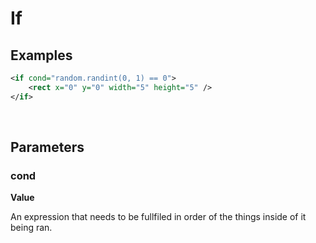 # If

## Examples

```xml
<if cond="random.randint(0, 1) == 0">
    <rect x="0" y="0" width="5" height="5" />
</if>
```

<br>

## Parameters

### cond

**Value** <br>

An expression that needs to be fullfiled in order of the things inside of it being ran.